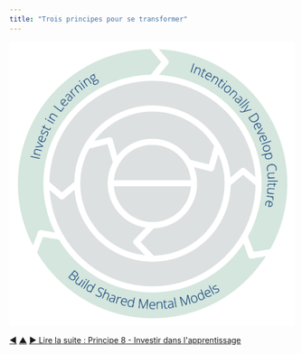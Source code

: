 ```yaml
---
title: "Trois principes pour se transformer"
---
```




![Trois principes pour se transformer : investir dans l'apprentissage - Développer délibérément la culture - Construire des modèles mentaux partagés](img/csf/csf-light-transformation.png)


<div class="bottom-nav">
<a href="collaborate-on-dependencies.html" title="Retour à : Principe 7 - Collaborer sur les dépendances">◀</a> <a href="csf.html" title="Remonter: Un Framework du Sens Commun pour les organisations et les équipes">▲</a> <a href="invest-in-learning.html" title="Lire la suite : Principe 8 - Investir dans l&#x27;apprentissage">▶ Lire la suite : Principe 8 - Investir dans l&#x27;apprentissage</a>
</div>


<script type="text/javascript">
Mousetrap.bind('g n', function() {
    window.location.href = 'invest-in-learning.html';
    return false;
});
</script>

